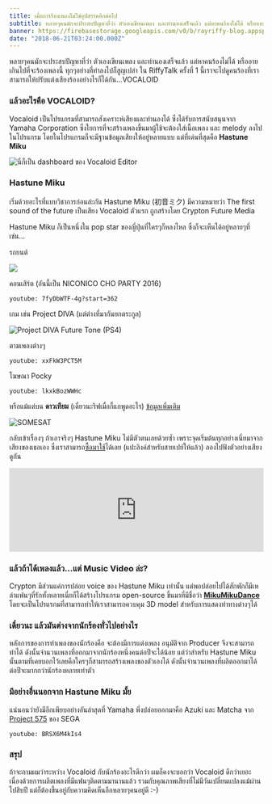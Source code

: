 ```yaml
---
title: เมื่อการร้องเพลงไม่ใช่อุปสรรคอีกต่อไป
subtitle: หลายๆคนมักจะประสบปัญหาที่ว่า ตัวเองเขียนเพลง และทำนองเสร็จแล้ว แต่หาคนร้องไม่ได้ หรืออายเกินไปที่จะร้องเพลงนี้ ทุกๆอย่างที่ทำลงไปก็สูญเปล่า ใน RiffyTalk ครั้งที่ 1 นี้เราจะไปดูคนร้องที่เราสามารถให้ปรับแต่งเสียงร้องอย่างไรก็ได้กัน...VOCALOID
banner: https://firebasestorage.googleapis.com/v0/b/rayriffy-blog.appspot.com/o/blog%2F8%2Fbanner.jpg?alt=media
date: "2018-06-21T03:24:00.000Z"
---
```


หลายๆคนมักจะประสบปัญหาที่ว่า ตัวเองเขียนเพลง และทำนองเสร็จแล้ว แต่หาคนร้องไม่ได้ หรืออายเกินไปที่จะร้องเพลงนี้ ทุกๆอย่างที่ทำลงไปก็สูญเปล่า ใน RiffyTalk ครั้งที่ 1 นี้เราจะไปดูคนร้องที่เราสามารถให้ปรับแต่งเสียงร้องอย่างไรก็ได้กัน...VOCALOID

### แล้วอะไรคือ VOCALOID?

Vocaloid เป็นโปรแกรมที่สามารถสังเคราะห์เสียงและทำนองได้ ซึ่งได้รับการสนับสนุนจาก Yamaha Corporation ซึ่งใยการที่จะสร้างเพลงขึ้นมาผู้ใช้จะต้องใส่เนื้อเพลง และ melody ลงไปในโปรแกรม โดยในโปรแกรมก็จะมีฐานข้อมูลเสียงให้อยู่หลายแบบ แต่ที่เด่นที่สุดคือ **Hastune Miku**

![นี่ก็เป็น dashboard ของ Vocaloid Editor](https://firebasestorage.googleapis.com/v0/b/rayriffy-blog.appspot.com/o/blog%2F8%2FScreenshot-155_LI.jpg?alt=media)

### Hastune Miku

เริ่มด้วยอะไรที่แบบวิชาการก่อนล่ะกัน Hastune Miku (初音ミク) มีความหมายว่า The first sound of the future เป็นเสียง Vocaloid ตัวแรก ถูกสร้างโดย Crypton Future Media

Hastune Miku ก็เป็นหนึ่งใน pop star ของญี่ปุ่นที่ใครๆก็หลงไหล ซึ่งก็จะเห็นได้อยู่หลายๆที่เช่น...

รถยนต์

![](https://firebasestorage.googleapis.com/v0/b/rayriffy-blog.appspot.com/o/blog%2F8%2Fmiku_car.jpg?alt=media)

คอนเสิร์ต (อันนี้เป็น NICONICO CHO PARTY 2016)

`youtube: 7fyDbWTF-4g?start=362`

เกม เช่น Project DIVA (แต่ต่างที่มากันยกตระกูล)

![Project DIVA Future Tone (PS4)](https://firebasestorage.googleapis.com/v0/b/rayriffy-blog.appspot.com/o/blog%2F8%2Ffuture_tone.jpg?alt=media)

ตามเพลงต่างๆ

`youtube: xxFkW3PCT5M`

โฆษณา Pocky

`youtube: lkxkBozWWHc`

หรือแม้แต่บน **ดาวเทียม** (เดี๋ยวนะริฟเมื่อกี้แกพูดอะไร) [ข้อมูลเพิ่มเติม](http://wiki.nicotech.jp/nico_tech/index.php?%E3%82%BD%E3%83%BC%E3%82%B7%E3%83%A3%E3%83%AB%E3%83%BB%E3%83%A1%E3%83%87%E3%82%A3%E3%82%A2%E8%A1%9B%E6%98%9F%E9%96%8B%E7%99%BA%E3%83%97%E3%83%AD%E3%82%B8%E3%82%A7%E3%82%AF%E3%83%88%20SOMESAT)

![SOMESAT](https://firebasestorage.googleapis.com/v0/b/rayriffy-blog.appspot.com/o/blog%2F8%2FSOMESAT.png?alt=media)

กลับเข้าเรื่องๆ ถ้าเอาจริงๆ Hastune Miku ไม่มีตัวตนเลยด้วยซ้ำ เพราะจุดเริ่มต้นทุกอย่างเนี่ยมาจากเสียงของเธอเอง ซึ่งเราสามารถ[ซื้อมาใช้](https://www.vocaloid.com/products/show/v4l_hatsune_miku_v4x)ได้เลย (แปะลิงค์สำหรับสายเปย์ให้แล้ว) ลองไปฟังตัวอย่างเสียงดูกัน

<iframe width="100%" height="166" scrolling="no" frameborder="no" allow="autoplay" src="https://w.soundcloud.com/player/?url=https%3A//api.soundcloud.com/tracks/280724867&color=%23ff5500&auto_play=false&hide_related=false&show_comments=true&show_user=true&show_reposts=false&show_teaser=true"></iframe>

### แล้วถ้าได้เพลงแล้ว...แต่ Music Video ล่ะ?

Crypton มีส่วนแค่การปล่อย voice ของ Hastune Miku เท่านั้น แต่พอปล่อยไปได้สักพักก็มีเหล่าแฟนๆที่รักทั้งหลายเนี่ยก็ได้สร้างโปรแกรม open-source ขึ้นมาที่มีชื่อว่า [**MikuMikuDance**](https://learnmmd.com) โดยจะเป็นโปรแรกมที่สามารถทำให้เราสามารถควบคุม 3D model สำหรับการแสดงท่าทางต่างๆได้

### เดี๋ยวนะ แล้วมันต่างจากนักร้องทั่วไปอย่างไร

หลักการของการทำเพลงของนักร้องคือ จะต้องมีการแต่งเพลง อนุมัติจาก Producer จึงจะสามารถทำได้ ดังนั้นจำนวนเพลงที่ออกมาจากนักร้องหนึ่งคนต่อปีจะได้น้อย แต่ว่าสำหรับ Hastune Miku นั้นตามที่เคยบอกไว้เลยคือใครๆก็สามารถสร้างเพลงของตัวเองได้ ดังนั้นจำนวนเพลงที่ผลิตออกมาได้ต่อปีจะมากกว่านักร้องหลายเท่าตัว

### มีอย่างอื่นนอกจาก Hastune Miku มั้ย

แน่นอนว่ายังมีอีกเพียบอย่างอันล่าสุดที่ Yamaha พึ่งปล่อยออกมาคือ Azuki และ Matcha จาก [Project 575](http://gogo575.sega.jp) ของ SEGA

`youtube: BRSX6M4kIs4`

### สรุป

ถ้าจะถามผมว่าระหว่าง Vocaloid กับนักร้องอะไรดีกว่า ผมก็คงจะบอกว่า Vocaloid ดีกว่าเยอะ เนื่องด้วยการผลิตเพลงที่มีแฟนๆติดตามมานานแล้ว รวมกับคุณภาพเสียงที่ไม่มีวันเปลี่ยนแปลงแม้ผ่านไปสิบปี แต่ก็ต้องขึ้นอยู่กับความคิดเห็นอีกหลายๆคนอยู่ดี :-)